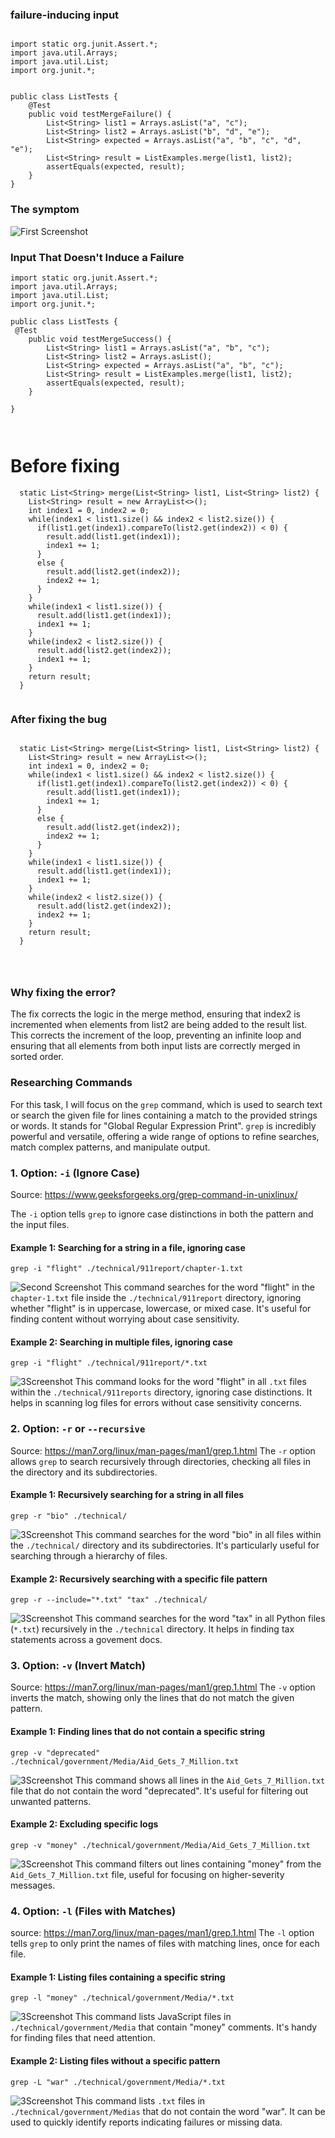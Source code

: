 ### failure-inducing input

```

import static org.junit.Assert.*;
import java.util.Arrays;
import java.util.List;
import org.junit.*;


public class ListTests {
    @Test
    public void testMergeFailure() {
        List<String> list1 = Arrays.asList("a", "c");
        List<String> list2 = Arrays.asList("b", "d", "e");
        List<String> expected = Arrays.asList("a", "b", "c", "d", "e");
        List<String> result = ListExamples.merge(list1, list2);
        assertEquals(expected, result);
    }
}

```
### The symptom
![First Screenshot](f1.png)

### Input That Doesn't Induce a Failure

```
import static org.junit.Assert.*;
import java.util.Arrays;
import java.util.List;
import org.junit.*;

public class ListTests {
 @Test
    public void testMergeSuccess() {
        List<String> list1 = Arrays.asList("a", "b", "c");
        List<String> list2 = Arrays.asList();
        List<String> expected = Arrays.asList("a", "b", "c");
        List<String> result = ListExamples.merge(list1, list2);
        assertEquals(expected, result); 
    }

}



```


# Before fixing
```
  static List<String> merge(List<String> list1, List<String> list2) {
    List<String> result = new ArrayList<>();
    int index1 = 0, index2 = 0;
    while(index1 < list1.size() && index2 < list2.size()) {
      if(list1.get(index1).compareTo(list2.get(index2)) < 0) {
        result.add(list1.get(index1));
        index1 += 1;
      }
      else {
        result.add(list2.get(index2));
        index2 += 1;
      }
    }
    while(index1 < list1.size()) {
      result.add(list1.get(index1));
      index1 += 1;
    }
    while(index2 < list2.size()) {
      result.add(list2.get(index2));
      index1 += 1;
    }
    return result;
  }


```


### After fixing the bug
```

  static List<String> merge(List<String> list1, List<String> list2) {
    List<String> result = new ArrayList<>();
    int index1 = 0, index2 = 0;
    while(index1 < list1.size() && index2 < list2.size()) {
      if(list1.get(index1).compareTo(list2.get(index2)) < 0) {
        result.add(list1.get(index1));
        index1 += 1;
      }
      else {
        result.add(list2.get(index2));
        index2 += 1;
      }
    }
    while(index1 < list1.size()) {
      result.add(list1.get(index1));
      index1 += 1;
    }
    while(index2 < list2.size()) {
      result.add(list2.get(index2));
      index2 += 1;
    }
    return result;
  }




```

### Why fixing the error?

The fix corrects the logic in the merge method, ensuring that index2 is incremented when elements from list2 are being added to the result list. 
This corrects the increment of the loop, preventing an infinite loop and ensuring that all elements from both input lists are correctly merged in sorted order.


### Researching Commands

For this task, I will focus on the `grep` command, which is used to search text or search the given file for lines containing a match to the provided strings or words. It stands for "Global Regular Expression Print". `grep` is incredibly powerful and versatile, offering a wide range of options to refine searches, match complex patterns, and manipulate output.

### 1. Option: `-i` (Ignore Case)
Source: https://www.geeksforgeeks.org/grep-command-in-unixlinux/

The `-i` option tells `grep` to ignore case distinctions in both the pattern and the input files.

#### Example 1: Searching for a string in a file, ignoring case

```
grep -i "flight" ./technical/911report/chapter-1.txt
```
![Second Screenshot](f2.png)
This command searches for the word "flight" in the `chapter-1.txt` file inside the `./technical/911report` directory, ignoring whether "flight" is in uppercase, lowercase, or mixed case. It's useful for finding content without worrying about case sensitivity.

#### Example 2: Searching in multiple files, ignoring case

```
grep -i "flight" ./technical/911report/*.txt
```
![3Screenshot](f3.png)
This command looks for the word "flight" in all `.txt` files within the `./technical/911reports` directory, ignoring case distinctions. It helps in scanning log files for errors without case sensitivity concerns.

### 2. Option: `-r` or `--recursive`
Source: https://man7.org/linux/man-pages/man1/grep.1.html
The `-r` option allows `grep` to search recursively through directories, checking all files in the directory and its subdirectories.

#### Example 1: Recursively searching for a string in all files

```
grep -r "bio" ./technical/
```
![3Screenshot](f4.png)
This command searches for the word "bio" in all files within the `./technical/` directory and its subdirectories. It's particularly useful for searching through a hierarchy of files.

#### Example 2: Recursively searching with a specific file pattern

```
grep -r --include="*.txt" "tax" ./technical/
```
![3Screenshot](f5.png)
This command searches for the word "tax" in all Python files (`*.txt`) recursively in the `./technical` directory. It helps in finding tax statements across a govement docs.

### 3. Option: `-v` (Invert Match)
Source: https://man7.org/linux/man-pages/man1/grep.1.html
The `-v` option inverts the match, showing only the lines that do not match the given pattern.

#### Example 1: Finding lines that do not contain a specific string

```
grep -v "deprecated" ./technical/government/Media/Aid_Gets_7_Million.txt
```
![3Screenshot](f6.png)
This command shows all lines in the `Aid_Gets_7_Million.txt` file that do not contain the word "deprecated". It's useful for filtering out unwanted patterns.

#### Example 2: Excluding specific logs

```
grep -v "money" ./technical/government/Media/Aid_Gets_7_Million.txt
```
![3Screenshot](f7.png)
This command filters out lines containing "money" from the `Aid_Gets_7_Million.txt` file, useful for focusing on higher-severity messages.

### 4. Option: `-l` (Files with Matches)
source: https://man7.org/linux/man-pages/man1/grep.1.html
The `-l` option tells `grep` to only print the names of files with matching lines, once for each file.

#### Example 1: Listing files containing a specific string

```
grep -l "money" ./technical/government/Media/*.txt
```
![3Screenshot](f8.png)
This command lists JavaScript files in `./technical/government/Media` that contain "money" comments. It's handy for finding files that need attention.

#### Example 2: Listing files without a specific pattern

```
grep -L "war" ./technical/government/Media/*.txt
```
![3Screenshot](f9.png)
This command lists `.txt` files in `./technical/government/Medias` that do not contain the word "war". It can be used to quickly identify reports indicating failures or missing data.

